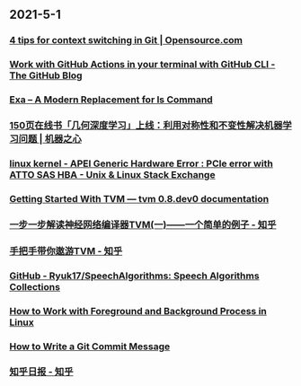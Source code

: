 
## 2021-5-1

### [4 tips for context switching in Git | Opensource.com](https://opensource.com/article/21/4/context-switching-git)

### [Work with GitHub Actions in your terminal with GitHub CLI - The GitHub Blog](https://github.blog/2021-04-15-work-with-github-actions-in-your-terminal-with-github-cli/)

### [Exa – A Modern Replacement for ls Command](https://www.linuxshelltips.com/exa-ls-command-alternative/)

### [150页在线书「几何深度学习」上线：利用对称性和不变性解决机器学习问题 | 机器之心](https://www.jiqizhixin.com/articles/2021-04-30-9)

### [linux kernel - APEI Generic Hardware Error : PCIe error with ATTO SAS HBA - Unix & Linux Stack Exchange](https://unix.stackexchange.com/questions/211015/apei-generic-hardware-error-pcie-error-with-atto-sas-hba)

### [Getting Started With TVM — tvm 0.8.dev0 documentation](https://tvm.apache.org/docs/tutorials/index.html)

### [一步一步解读神经网络编译器TVM(一)——一个简单的例子 - 知乎](https://zhuanlan.zhihu.com/p/60981270)

### [手把手带你遨游TVM - 知乎](https://zhuanlan.zhihu.com/p/50529704)

### [GitHub - Ryuk17/SpeechAlgorithms: Speech Algorithms Collections](https://github.com/Ryuk17/SpeechAlgorithms)

### [How to Work with Foreground and Background Process in Linux](https://www.linuxshelltips.com/foreground-and-background-process-in-linux/)

### [How to Write a Git Commit Message](https://chris.beams.io/posts/git-commit/)

### [知乎日报 - 知乎](https://daily.zhihu.com/story/9735570)